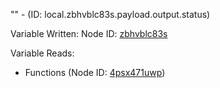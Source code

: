 "" - (ID: local.zbhvblc83s.payload.output.status)

Variable Written:
Node ID: [zbhvblc83s](../nodes/zbhvblc83s.md)

Variable Reads:
* Functions (Node ID: [4psx471uwp](../nodes/4psx471uwp.md))
